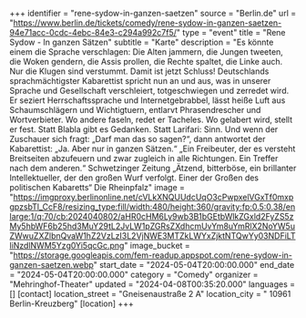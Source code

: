 +++
identifier = "rene-sydow-in-ganzen-saetzen"
source = "Berlin.de"
url = "https://www.berlin.de/tickets/comedy/rene-sydow-in-ganzen-saetzen-94e71acc-0cdc-4ebc-84e3-c294a992c7f5/"
type = "event"
title = "Rene Sydow - In ganzen Sätzen"
subtitle = "Karte"
description = "Es könnte einem die Sprache verschlagen: Die Alten jammern, die Jungen tweeten, die Woken gendern, die Assis prollen, die Rechte spaltet, die Linke auch. Nur die Klugen sind verstummt. Damit ist jetzt Schluss!
Deutschlands sprachmächtigster Kabarettist spricht nun an und aus, was in unserer Sprache und Gesellschaft verschleiert, totgeschwiegen und zerredet wird. Er seziert Herrschaftssprache und Internetgebrabbel, lässt heiße Luft aus Schaumschlägern und Wichtigtuern, entlarvt Phrasendrescher und Wortverbieter. Wo andere faseln, redet er Tacheles. Wo gelabert wird, stellt er fest. Statt Blabla gibt es Gedanken. Statt Larifari: Sinn.
Und wenn der Zuschauer sich fragt: „Darf man das so sagen?“, dann antwortet der Kabarettist: „Ja. Aber nur in ganzen Sätzen.“
„Ein Freibeuter, der es versteht Breitseiten abzufeuern und zwar zugleich in alle Richtungen. Ein Treffer nach dem anderen.“
Schwetzinger Zeitung
„Ätzend, bitterböse, ein brillanter Intellektueller, der den großen Wurf verfolgt. Einer der Großen des politischen Kabaretts“
Die Rheinpfalz"
image = "https://imgproxy.berlinonline.net/cVLkXNQUUdcUqO3cPwpxelVGxTf0mxpgpzsbTl_CcF8/resizing_type:fill/width:480/height:360/gravity:fp:0.5:0.38/enlarge:1/q:70/cb:2024040802/aHR0cHM6Ly9wb3B1bGEtbWlkZGxld2FyZS5zMy5hbWF6b25hd3MuY29tL2JvLW1pZGRsZXdhcmUvYm8uYmRlX2NoYW5uZWwuZXZlbnQvaW1hZ2VzLzI3L2VjNWE3MTZkLWYxZjktNTQwYy03NDFiLTliNzdlNWM5Yzg0Yi5qcGc.png"
image_bucket = "https://storage.googleapis.com/fem-readup.appspot.com/rene-sydow-in-ganzen-saetzen.webp"
start_date = "2024-05-04T20:00:00.000"
end_date = "2024-05-04T20:00:00.000"
category = "Comedy"
organizer = "Mehringhof-Theater"
updated = "2024-04-08T00:35:20.000"
languages = []
[contact]
location_street = "Gneisenaustraße 2 A"
location_city = " 10961 Berlin-Kreuzberg"
[location]
+++
